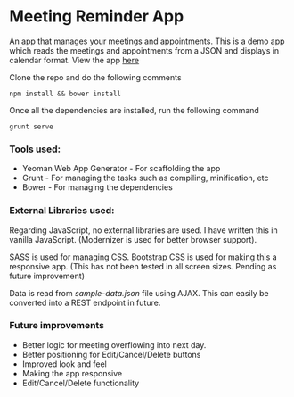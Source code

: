 # Meeting Reminder App
An app that manages your meetings and appointments. This is a demo app which reads the meetings and appointments from a JSON and displays in calendar format. View the app [here](http://subramaniashiva.github.io/meeting-reminder-app/dist/)

Clone the repo and do the following comments

    npm install && bower install
   
Once all the dependencies are installed, run the following command
  

    grunt serve

### Tools used:

 - Yeoman Web App Generator - For scaffolding the app 
 - Grunt - For managing the tasks such as compiling, minification, etc
 - Bower - For managing the dependencies

 
### External Libraries used: 
Regarding JavaScript, no external libraries are used. I have written this in vanilla JavaScript. (Modernizer is used for better browser support). 

SASS is used for managing CSS. Bootstrap CSS is used for making this a responsive app. (This has not been tested in all screen sizes. Pending as future improvement)

Data is read from *sample-data.json* file using AJAX. This can easily be converted into a REST endpoint in future.

### Future improvements

 - Better logic for meeting overflowing into next day. 
 - Better positioning for Edit/Cancel/Delete buttons
 - Improved look and feel
 - Making the app responsive
 - Edit/Cancel/Delete functionality